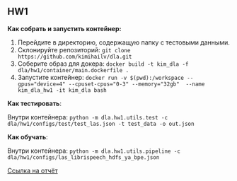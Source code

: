 ## HW1

__Как собрать и запустить контейнер:__

1) Перейдите в директорию, содержащую папку с тестовыми данными.
2) Склонируйте репозиторий:
`git clone https://github.com/kimihailv/dla.git`
3) Соберите образ для докера: `docker build -t kim_dla -f dla/hw1/container/main.dockerfile .`
4) Запустите контейнер: `docker run -v $(pwd):/workspace --gpus="device=4" --cpuset-cpus="0-3" --memory="32gb"  --name kim_dla_hw1 -it kim_dla bash`

__Как тестировать__:

Внутри контейнера: `python -m dla.hw1.utils.test -c dla/hw1/configs/test/test_las.json -t test_data -o out.json`

__Как обучать__:

Внутри контейнера: `python -m dla.hw1.utils.pipeline -c dla/hw1/configs/las_librispeech_hdfs_ya_bpe.json`

[Ссылка на отчёт](https://bronze-colony-d62.notion.site/DLA-1-f5c6e607f9c84bb09246f6f306f7d764)
